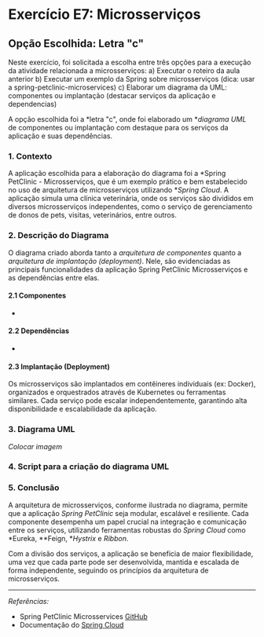 # Exercício E7: Microsserviços

## Opção Escolhida: Letra "c"

Neste exercício, foi solicitada a escolha entre três opções para a execução da atividade relacionada a microsserviços:
a) Executar o roteiro da aula anterior
b) Executar um exemplo da Spring sobre microsserviços (dica: usar a spring-petclinic-microservices)
c) Elaborar um diagrama da UML: componentes ou implantação (destacar serviços da aplicação e dependencias)

A opção escolhida foi a *letra "c", onde foi elaborado um **diagrama UML* de componentes ou implantação com destaque para os serviços da aplicação e suas dependências.

### 1. Contexto

A aplicação escolhida para a elaboração do diagrama foi a *Spring PetClinic - Microsserviços, que é um exemplo prático e bem estabelecido no uso de arquitetura de microsserviços utilizando **Spring Cloud*. A aplicação simula uma clínica veterinária, onde os serviços são divididos em diversos microsserviços independentes, como o serviço de gerenciamento de donos de pets, visitas, veterinários, entre outros.

### 2. Descrição do Diagrama

O diagrama criado aborda tanto a *arquitetura de componentes* quanto a *arquitetura de implantação (deployment)*. Nele, são evidenciadas as principais funcionalidades da aplicação Spring PetClinic Microsserviços e as dependências entre elas.

#### 2.1 Componentes

-

#### 2.2 Dependências

- 

#### 2.3 Implantação (Deployment)

Os microsserviços são implantados em contêineres individuais (ex: Docker), organizados e orquestrados através de Kubernetes ou ferramentas similares. Cada serviço pode escalar independentemente, garantindo alta disponibilidade e escalabilidade da aplicação.

### 3. Diagrama UML

*Colocar imagem*

### 4. Script para a criação do diagrama UML


### 5. Conclusão

A arquitetura de microsserviços, conforme ilustrada no diagrama, permite que a aplicação *Spring PetClinic* seja modular, escalável e resiliente. Cada componente desempenha um papel crucial na integração e comunicação entre os serviços, utilizando ferramentas robustas do *Spring Cloud* como *Eureka, **Feign, **Hystrix* e *Ribbon*.

Com a divisão dos serviços, a aplicação se beneficia de maior flexibilidade, uma vez que cada parte pode ser desenvolvida, mantida e escalada de forma independente, seguindo os princípios da arquitetura de microsserviços.

---

*Referências:*

- Spring PetClinic Microsservices [GitHub](https://github.com/spring-petclinic/spring-petclinic-microservices)
- Documentação do [Spring Cloud](https://spring.io/projects/spring-cloud)
